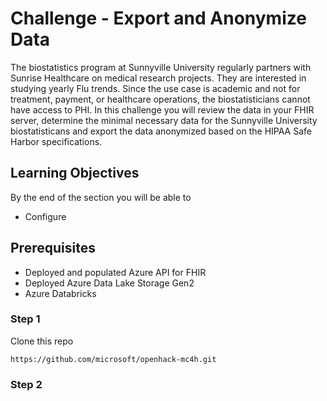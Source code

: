 # Challenge  - Export and Anonymize Data
The biostatistics program at Sunnyville University regularly partners with Sunrise Healthcare on medical research projects. They are interested in studying yearly Flu trends. Since the use case is academic and not for treatment, payment, or healthcare operations, the biostatisticians cannot have access to PHI. In this challenge you will review the data in your FHIR server, determine the minimal necessary data for the Sunnyville University biostatisticans and export the data anonymized based on the HIPAA Safe Harbor specifications.


## Learning Objectives
By the end of the section you will be able to
* Configure


## Prerequisites 
* Deployed and populated Azure API for FHIR
* Deployed Azure Data Lake Storage Gen2
* Azure Databricks

### Step 1
Clone this repo 

	https://github.com/microsoft/openhack-mc4h.git

### Step 2

